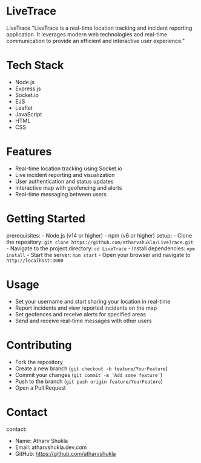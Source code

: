 # LiveTrace

LiveTrace
"LiveTrace is a real-time location tracking and incident reporting application. It leverages modern web technologies and real-time communication to provide an efficient and interactive user experience."

# Tech Stack
  - Node.js
  - Express.js
  - Socket.io
  - EJS
  - Leaflet
  - JavaScript
  - HTML
  - CSS

# Features
  - Real-time location tracking using Socket.io
  - Live incident reporting and visualization
  - User authentication and status updates
  - Interactive map with geofencing and alerts
  - Real-time messaging between users

# Getting Started
  prerequisites:
    - Node.js (v14 or higher)
    - npm (v6 or higher)
  setup:
    - Clone the repository: `git clone https://github.com/atharvshukla/LiveTrace.git`
    - Navigate to the project directory: `cd LiveTrace`
    - Install dependencies: `npm install`
    - Start the server: `npm start`
    - Open your browser and navigate to `http://localhost:3000`

# Usage
  - Set your username and start sharing your location in real-time
  - Report incidents and view reported incidents on the map
  - Set geofences and receive alerts for specified areas
  - Send and receive real-time messages with other users

# Contributing
  - Fork the repository
  - Create a new branch (`git checkout -b feature/YourFeature`)
  - Commit your changes (`git commit -m 'Add some feature'`)
  - Push to the branch (`git push origin feature/YourFeature`)
  - Open a Pull Request


# Contact
contact:
  - Name: Atharv Shukla
  - Email: atharvshukla.dev.com
  - GitHub: https://github.com/atharvshukla
